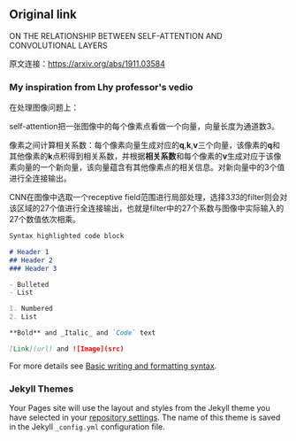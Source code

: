 ## Original link

ON THE RELATIONSHIP BETWEEN SELF-ATTENTION AND CONVOLUTIONAL LAYERS

原文连接：https://arxiv.org/abs/1911.03584

### My inspiration from Lhy professor's vedio

在处理图像问题上：

self-attention把一张图像中的每个像素点看做一个向量，向量长度为通道数3。

像素之间计算相关系数：每个像素向量生成对应的**q**,**k**,**v**三个向量，该像素的**q**和其他像素的**k**点积得到相关系数，并根据**相关系数**和每个像素的**v**生成对应于该像素向量的一个新向量，该向量蕴含有其他像素点的相关信息。对新向量中的3个值进行全连接输出。

CNN在图像中选取一个receptive field范围进行局部处理，选择3*3*3的filter则会对该区域的27个值进行全连接输出，也就是filter中的27个系数与图像中实际输入的27个数值依次相乘。

```markdown
Syntax highlighted code block

# Header 1
## Header 2
### Header 3

- Bulleted
- List

1. Numbered
2. List

**Bold** and _Italic_ and `Code` text

[Link](url) and ![Image](src)
```

For more details see [Basic writing and formatting syntax](https://docs.github.com/en/github/writing-on-github/getting-started-with-writing-and-formatting-on-github/basic-writing-and-formatting-syntax).

### Jekyll Themes

Your Pages site will use the layout and styles from the Jekyll theme you have selected in your [repository settings](https://github.com/jokerlj92/220320_ML/settings/pages). The name of this theme is saved in the Jekyll `_config.yml` configuration file.
